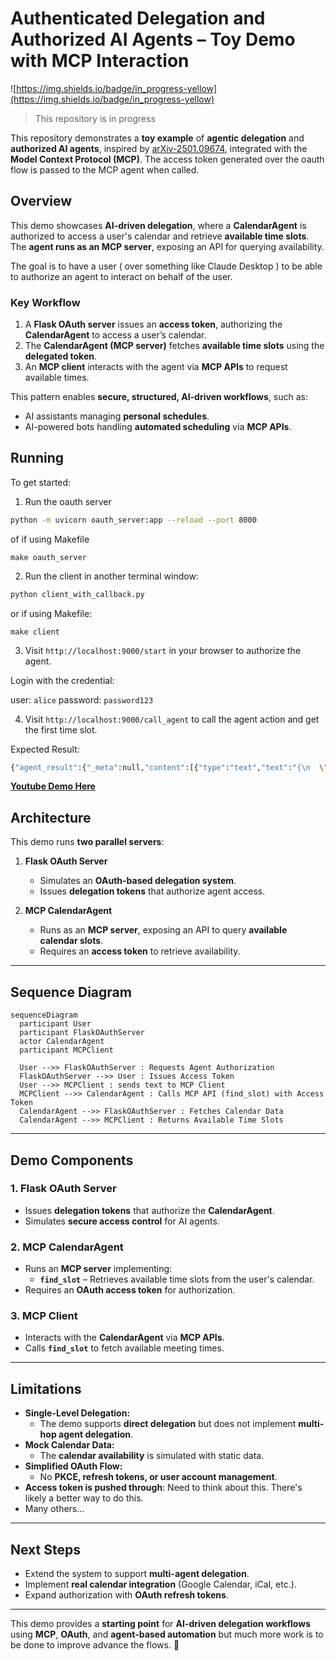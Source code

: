 # **Authenticated Delegation and Authorized AI Agents – Toy Demo with MCP Interaction**

![https://img.shields.io/badge/in_progress-yellow](https://img.shields.io/badge/in_progress-yellow)

> This repository is in progress

This repository demonstrates a **toy example** of **agentic delegation** and
**authorized AI agents**, inspired by
[arXiv-2501.09674](https://arxiv.org/abs/2501.09674), integrated with the
**Model Context Protocol (MCP)**. The access token generated over the oauth flow is passed to the MCP agent when called. 

## **Overview**

This demo showcases **AI-driven delegation**, where a **CalendarAgent** is
authorized to access a user's calendar and retrieve **available time slots**.
The **agent runs as an MCP server**, exposing an API for querying availability.

The goal is to have a user ( over something like Claude Desktop ) to be able to
authorize an agent to interact on behalf of the user.

### **Key Workflow**
1. A **Flask OAuth server** issues an **access token**, authorizing the
   **CalendarAgent** to access a user’s calendar.
2. The **CalendarAgent (MCP server)** fetches **available time slots** using the
   **delegated token**.
3. An **MCP client** interacts with the agent via **MCP APIs** to request
   available times.

This pattern enables **secure, structured, AI-driven workflows**, such as:
- AI assistants managing **personal schedules**.
- AI-powered bots handling **automated scheduling** via **MCP APIs**.

## Running 

To get started:

1. Run the oauth server

```sh
python -m uvicorn oauth_server:app --reload --port 8000
```

of if using Makefile

`make oauth_server`

2. Run the client in another terminal window:

```sh
python client_with_callback.py
```

or if using Makefile:

`make client`

3. Visit `http://localhost:9000/start` in your browser to authorize the agent.

Login with the credential: 

user: `alice`
password: `password123`

4. Visit `http://localhost:9000/call_agent` to call the agent action and get the first time slot.

Expected Result:

```sh
{"agent_result":{"_meta":null,"content":[{"type":"text","text":"{\n  \"start\": \"2025-03-01T11:45\",\n  \"end\": \"2025-03-01T12:15\"\n}"}],"isError":false}}
```

**[Youtube Demo Here](https://www.youtube.com/embed/Xz_CiMUbik0?si=ytkHXtAfIEElHWa)**

## **Architecture**

This demo runs **two parallel servers**:

1. **Flask OAuth Server**  
   - Simulates an **OAuth-based delegation system**.
   - Issues **delegation tokens** that authorize agent access.

2. **MCP CalendarAgent**  
   - Runs as an **MCP server**, exposing an API to query **available calendar
     slots**.
   - Requires an **access token** to retrieve availability.

---

## **Sequence Diagram**

```mermaid
sequenceDiagram
  participant User
  participant FlaskOAuthServer
  actor CalendarAgent
  participant MCPClient

  User -->> FlaskOAuthServer : Requests Agent Authorization
  FlaskOAuthServer -->> User : Issues Access Token
  User -->> MCPClient : sends text to MCP Client
  MCPClient -->> CalendarAgent : Calls MCP API (find_slot) with Access Token
  CalendarAgent -->> FlaskOAuthServer : Fetches Calendar Data
  CalendarAgent -->> MCPClient : Returns Available Time Slots
```

---

## **Demo Components**

### **1. Flask OAuth Server**
- Issues **delegation tokens** that authorize the **CalendarAgent**.
- Simulates **secure access control** for AI agents.

### **2. MCP CalendarAgent**
- Runs an **MCP server** implementing:
  - **`find_slot`** – Retrieves available time slots from the user's calendar.
- Requires an **OAuth access token** for authorization.

### **3. MCP Client**
- Interacts with the **CalendarAgent** via **MCP APIs**.
- Calls **`find_slot`** to fetch available meeting times.

---

## **Limitations**

- **Single-Level Delegation:**  
  - The demo supports **direct delegation** but does not implement **multi-hop
    agent delegation**.
- **Mock Calendar Data:**  
  - The **calendar availability** is simulated with static data.
- **Simplified OAuth Flow:**  
  - No **PKCE, refresh tokens, or user account management**.
- **Access token is pushed through**: Need to think about this. There's likely a better way to do this.
- Many others...


---

## **Next Steps**
- Extend the system to support **multi-agent delegation**.
- Implement **real calendar integration** (Google Calendar, iCal, etc.).
- Expand authorization with **OAuth refresh tokens**.

---

This demo provides a **starting point** for **AI-driven delegation workflows**
using **MCP**, **OAuth**, and **agent-based automation** but much more work is
to be done to improve advance the flows. 🚀

